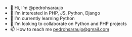 - 👋 Hi, I’m @pedrohsaraujo
- 👀 I’m interested in PHP, JS, Python, Django
- 🌱 I’m currently learning Python
- 💞️ I’m looking to collaborate on Python and PHP projects
- 📫 How to reach me pedrohsaraujo@gmail.com

<!---
pedrohsaraujo/pedrohsaraujo is a ✨ special ✨ repository because its `README.md` (this file) appears on your GitHub profile.
You can click the Preview link to take a look at your changes.
--->
